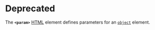 # Deprecated

The **`<param>`** [HTML](https://developer.mozilla.org/en-US/docs/Web/HTML) element defines parameters for an [`object`](object!) element.
